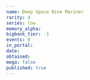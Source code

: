 ```yaml
---
name: Deep Space Nine Mariner
rarity: 4
series: low
memory_alpha:
bigbook_tier: -1
events: 0
in_portal:
date:
obtained:
mega: false
published: true
---
```



